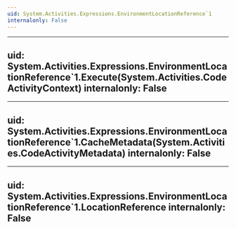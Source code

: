 ```yaml
---
uid: System.Activities.Expressions.EnvironmentLocationReference`1
internalonly: False
---
```


---
uid: System.Activities.Expressions.EnvironmentLocationReference`1.Execute(System.Activities.CodeActivityContext)
internalonly: False
---

---
uid: System.Activities.Expressions.EnvironmentLocationReference`1.CacheMetadata(System.Activities.CodeActivityMetadata)
internalonly: False
---

---
uid: System.Activities.Expressions.EnvironmentLocationReference`1.LocationReference
internalonly: False
---
